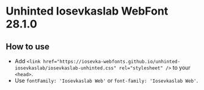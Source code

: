 # Unhinted Iosevkaslab WebFont 28.1.0

## How to use

- Add `<link href="https://iosevka-webfonts.github.io/unhinted-iosevkaslab/iosevkaslab-unhinted.css" rel="stylesheet" />` to your `<head>`.
- Use `fontFamily: 'Iosevkaslab Web'` or `font-family: 'Iosevkaslab Web'`.
